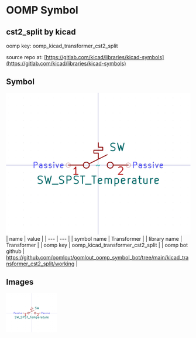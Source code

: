 # OOMP Symbol  
## cst2_split  by kicad  
  
oomp key: oomp_kicad_transformer_cst2_split  
  
source repo at: [https://gitlab.com/kicad/libraries/kicad-symbols](https://gitlab.com/kicad/libraries/kicad-symbols)  
## Symbol  
  
[![working.png](working_600.png)](working.png)  
| name | value | 
| --- | --- | 
| symbol name | Transformer | 
| library name | Transformer | 
| oomp key | oomp_kicad_transformer_cst2_split | 
| oomp bot github | https://github.com/oomlout/oomlout_oomp_symbol_bot/tree/main/kicad_transformer_cst2_split/working | 
## Images  
  
[![working.png](working_140.png)](working.png)  
